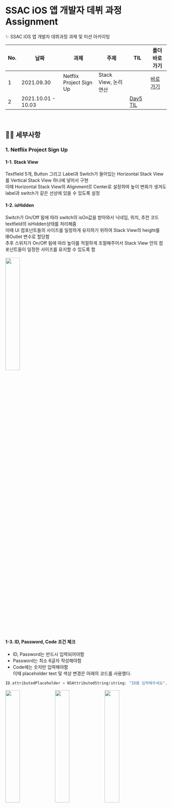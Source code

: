 # SSAC iOS 앱 개발자 데뷔 과정 Assignment 
✨ SSAC iOS 앱 개발자 데뷔과정 과제 및 미션 아카이빙

No. | 날짜 | 과제 | 주제 | TIL | 폴더 바로가기
------------ | ------------- | ------------- | ------------- | -------------  | -------------
1 | 2021.09.30 | Netflix Project Sign Up | Stack View, 논리연산 | | [바로가기](https://github.com/hope1053/SSAC_iOS_Assignment/tree/main/SSAC_Day4_SignUp)
2 | 2021.10.01 - 10.03 |  | | [Day5 TIL](https://velog.io/@hope1053/SSACiOSDay-5-TIL)

<br>

## 👩‍💻 세부사항
### 1. Netflix Project Sign Up
#### 1-1. Stack View  
Textfield 5개, Button 그리고 Label과 Switch가 들어있는 Horizontal Stack View를 Vertical Stack View 하나에 넣어서 구현  
이때 Horizontal Stack View의 Alignment르 Center로 설정하여 높이 변화가 생겨도 label과 switch가 같은 선상에 있을 수 있도록 설정  
#### 1-2. isHidden
Switch가 On/Off 됨에 따라 switch의 isOn값을 받아와서 닉네임, 위치, 추천 코드 textfield의 isHidden상태를 처리해줌  
이때 UI 컴포넌트들의 사이즈를 일정하게 유지하기 위하여 Stack View의 height를 IBOutlet 변수로 할당함  
추후 스위치가 On/Off 됨에 따라 높이를 적절하게 조절해주어서 Stack View 안의 컴포넌트들이 일정한 사이즈를 유지할 수 있도록 함  
<br>
<img src = "https://user-images.githubusercontent.com/22907483/135413960-985858af-9400-4d6e-829a-ff3614e368f9.gif" width="30%">
#### 1-3. ID, Password, Code 조건 체크
- ID, Password는 반드시 입력되어야함
- Password는 최소 6글자 작성해야함
- Code에는 숫자만 입력해야함  
이때 placeholder text 및 색상 변경은 아래의 코드를 사용했다.
```swift
ID.attributedPlaceholder = NSAttributedString(string: "ID를 입력해주세요", attributes: [.foregroundColor: UIColor.red])
```
<img src = "https://user-images.githubusercontent.com/22907483/135418793-c637a5ba-f2bf-401f-b851-078059f73d1d.PNG" width="30%"> <img src = "https://user-images.githubusercontent.com/22907483/135418769-5b463a52-4900-4e77-8095-a9dfbd4ec262.PNG" width="30%"> <img src = "https://user-images.githubusercontent.com/22907483/135418786-484412e7-da08-4612-818c-67970455a7b4.PNG" width="30%">
